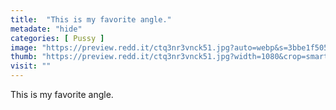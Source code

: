 ```yaml
---
title:  "This is my favorite angle."
metadate: "hide"
categories: [ Pussy ]
image: "https://preview.redd.it/ctq3nr3vnck51.jpg?auto=webp&s=3bbe1f50547dbf86f61171cdf3e54eb384e38c24"
thumb: "https://preview.redd.it/ctq3nr3vnck51.jpg?width=1080&crop=smart&auto=webp&s=dbaf9eac04e7c2cbdcfffcbd11da112700b3796e"
visit: ""
---
```

This is my favorite angle.
